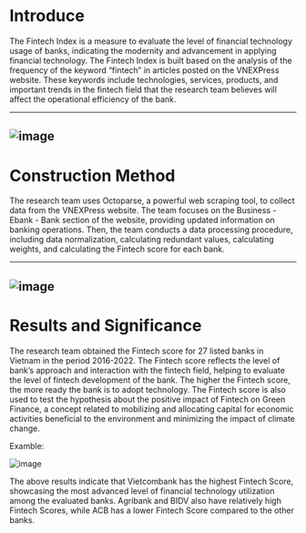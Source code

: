 # Introduce
The Fintech Index is a measure to evaluate the level of financial technology usage of banks, indicating the modernity and advancement in applying financial technology. The Fintech Index is built based on the analysis of the frequency of the keyword “fintech” in articles posted on the VNEXPress website. These keywords include technologies, services, products, and important trends in the fintech field that the research team believes will affect the operational efficiency of the bank.

---
![image](https://github.com/Neyung/NNCT-2024/assets/120383829/e7819d44-d38e-422b-9c56-8276127076cd)
---

# Construction Method
The research team uses Octoparse, a powerful web scraping tool, to collect data from the VNEXPress website. The team focuses on the Business - Ebank - Bank section of the website, providing updated information on banking operations. Then, the team conducts a data processing procedure, including data normalization, calculating redundant values, calculating weights, and calculating the Fintech score for each bank. 

---
![image](https://github.com/Neyung/NNCT-2024/assets/120383829/4a8534c2-4048-4ed9-a26e-60bd43fec619)
---

# Results and Significance
The research team obtained the Fintech score for 27 listed banks in Vietnam in the period 2016-2022. The Fintech score reflects the level of bank’s approach and interaction with the fintech field, helping to evaluate the level of fintech development of the bank. The higher the Fintech score, the more ready the bank is to adopt technology. The Fintech score is also used to test the hypothesis about the positive impact of Fintech on Green Finance, a concept related to mobilizing and allocating capital for economic activities beneficial to the environment and minimizing the impact of climate change.

Examble:

![image](https://github.com/Neyung/NNCT-2024/assets/120383829/ab08d667-eb65-47bc-8623-87954b651343)

The above results indicate that Vietcombank has the highest Fintech Score, showcasing the most advanced level of financial technology utilization among the evaluated banks. Agribank and BIDV also have relatively high Fintech Scores, while ACB has a lower Fintech Score compared to the other banks.
